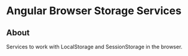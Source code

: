 # Angular Browser Storage Services

## About
Services to work with LocalStorage and SessionStorage in the browser. 